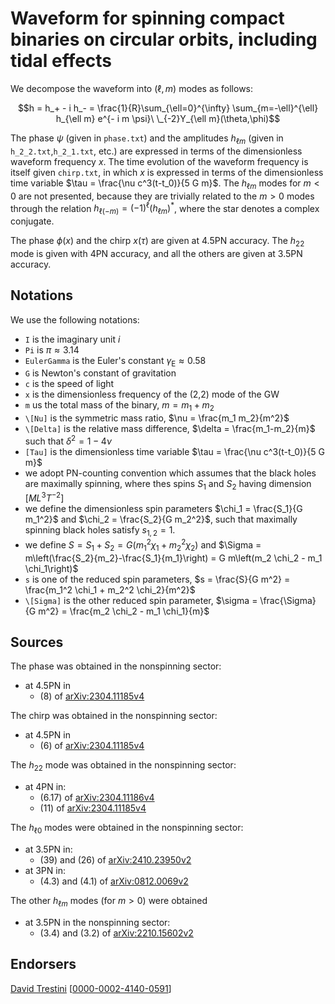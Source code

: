 # Waveform for spinning compact binaries on circular orbits, including tidal effects

We decompose the waveform into $(\ell,m)$ modes as follows:

$$h = h_+ - i h_- = \frac{1}{R}\sum_{\ell=0}^{\infty} \sum_{m=-\ell}^{\ell} h_{\ell m} e^{- i m \psi}\ \_{-2}Y_{\ell m}(\theta,\phi)$$

The phase $\psi$ (given in ``phase.txt``) and the amplitudes $h_{\ell m}$ (given in ``h_2_2.txt``,``h_2_1.txt``, etc.) are expressed in terms of the dimensionless waveform frequency $x$. The time evolution of the waveform frequency is itself given ``chirp.txt``, in which $x$ is expressed in terms of the dimensionless time variable $\tau =  \frac{\nu c^3(t-t_0)}{5 G m}$. The $h_{\ell m}$ modes for $m<0$ are not presented, because they are trivially related to the $m>0$ modes through the relation $h_{\ell (-m)} = (-1)^\ell (h_{\ell m})^*$, where the star denotes a complex conjugate.

The phase $\phi(x)$ and the chirp $x(\tau)$ are given at 4.5PN accuracy. The $h_{22}$ mode is given with 4PN accuracy, and all the others are given at 3.5PN accuracy.

## Notations

We use the following notations:
* ``I`` is the imaginary unit $i$
* ``Pi`` is $\pi \approx 3.14$
* ``EulerGamma`` is the Euler's constant $\gamma_\text{E} \approx 0.58$
* ``G`` is Newton's constant of gravitation
* ``c`` is the speed of light
* ``x`` is the dimensionless frequency of the (2,2) mode of the GW
* ``m`` us the total mass of the binary, $m = m_1+m_2$
* ``\[Nu]`` is the symmetric mass ratio, $\nu = \frac{m_1 m_2}{m^2}$
* ``\[Delta]`` is the relative mass difference, $\delta = \frac{m_1-m_2}{m}$ such that $\delta^2=1-4\nu$
* ``[Tau]`` is the dimensionless time variable $\tau = \frac{\nu c^3(t-t_0)}{5 G m}$
* we adopt PN-counting convention which assumes that the black holes are maximally spinning, where thes spins $S_1$ and $S_2$ having dimension $[ML^3T^{-2}]$
* we define the dimensionless spin parameters $\chi_1 = \frac{S_1}{G m_1^2}$ and $\chi_2 = \frac{S_2}{G m_2^2}$, such that maximally spinning black holes satisfy $s_{1,2} = 1$.
* we define $S = S_1 + S_2 = G (m_1^2 \chi_1+m_2^2 \chi_2)$ and $\Sigma = m\left(\frac{S_2}{m_2}-\frac{S_1}{m_1}\right) = G m\left(m_2 \chi_2 - m_1 \chi_1\right)$
* ``s`` is one of the reduced spin parameters, $s = \frac{S}{G m^2} = \frac{m_1^2 \chi_1 + m_2^2 \chi_2}{m^2}$
* ``\[Sigma]`` is the other reduced spin parameter, $\sigma = \frac{\Sigma}{G m^2} = \frac{m_2 \chi_2 - m_1 \chi_1}{m}$

## Sources

The phase was obtained in the nonspinning sector:
* at 4.5PN in
    * (8) of [arXiv:2304.11185v4](https://arxiv.org/abs/2304.11185v4)
    
The chirp was obtained in the nonspinning sector:
* at 4.5PN in 
    * (6) of [arXiv:2304.11185v4](https://arxiv.org/abs/2304.11185v4)
    
The $h_{22}$ mode was obtained in the nonspinning sector:
* at 4PN in:
    * (6.17) of [arXiv:2304.11186v4](https://arxiv.org/abs/2304.11186v4)
    * (11) of [arXiv:2304.11185v4](https://arxiv.org/abs/2304.11185v4)

The $h_{\ell 0}$ modes were obtained in the nonspinning sector:
* at 3.5PN in:
    * (39) and (26) of [arXiv:2410.23950v2](https://arxiv.org/abs/2410.23950v2)
* at 3PN in:
    * (4.3) and (4.1) of [arXiv:0812.0069v2](https://arxiv.org/abs/0812.0069v2)

The other $h_{\ell m}$ modes (for $m>0$) were obtained 
* at 3.5PN in the nonspinning sector:
    * (3.4) and (3.2) of [arXiv:2210.15602v2](https://arxiv.org/abs/2210.15602v2)
    


## Endorsers

[David Trestini](https://github.com/davidtrestini) [[0000-0002-4140-0591](https://orcid.org/0000-0002-4140-0591)]
